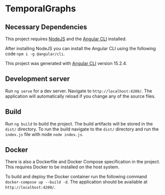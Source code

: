 # TemporalGraphs

## Necessary Dependencies
This project requires [NodeJS](https://nodejs.org/en) and the [Angular CLI](https://github.com/angular/angular-cli) installed.

After installing NodeJS you can install the Angular CLI using the following code `npm i -g @angular/cli`.

This project was generated with [Angular CLI](https://github.com/angular/angular-cli) version 15.2.4.

## Development server

Run `ng serve` for a dev server. Navigate to `http://localhost:4200/`. 
The application will automatically reload if you change any of the source files.

## Build

Run `ng build` to build the project. The build artifacts will be stored in the `dist/` directory.
To run the build navigate to the `dist/` directory and run the `index.js` file with node `node index.js`.

## Docker
There is also a Dockerfile and Docker Compose specification in the project. 
This requires Docker to be installed on the host system.

To build and deploy the Docker container run the following command `docker-compose up --build -d`.
The application should be available at `http://localhost:4200/`.
